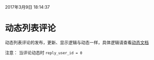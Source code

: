 2017年3月9日 18:14:37
# 动态列表评论

动态列表评论的发布，更新、显示逻辑与动态一样，具体逻辑请查看[动态文档](DYNAMIC.md)

注意：
当评论动态时 `reply_user_id = 0 `